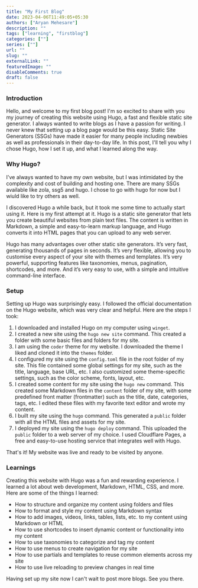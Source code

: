 ```yaml
---
title: "My First Blog"
date: 2023-04-06T11:49:05+05:30
authors: ["Aryan Mehesare"]
description: ""
tags: ["learning", "firstblog"]
categories: [""]
series: [""]
url: ""
slug: ""
externalLink: ""
featuredImage: ""
disableComments: true
draft: false
---
```


### Introduction

Hello, and welcome to my first blog post! I'm so excited to share with you my journey of creating this website using Hugo, a fast and flexible static site generator. I always wanted to write blogs as I have a passion for writing. I never knew that setting up a blog page would be this easy. Static Site Generators (SSGs) have made it easier for many people including newbies as well as professionals in their day-to-day life. In this post, I'll tell you why I chose Hugo, how I set it up, and what I learned along the way.

### Why Hugo?

I've always wanted to have my own website, but I was intimidated by the complexity and cost of building and hosting one. There are many SSGs available like zola, ssg5 and hugo. I chose to go with hugo for now but I wiuld like to try others as well.

I discovered Hugo a while back, but it took me some time to actually start using it. Here is my first attempt at it. Hugo is a static site generator that lets you create beautiful websites from plain text files. The content is written in Markdown, a simple and easy-to-learn markup language, and Hugo converts it into HTML pages that you can upload to any web server.

Hugo has many advantages over other static site generators. It’s very fast, generating thousands of pages in seconds. It’s very flexible, allowing you to customise every aspect of your site with themes and templates. It’s very powerful, supporting features like taxonomies, menus, pagination, shortcodes, and more. And it’s very easy to use, with a simple and intuitive command-line interface.

### Setup

Setting up Hugo was surprisingly easy. I followed the official documentation on the Hugo website, which was very clear and helpful. Here are the steps I took:

1. I downloaded and installed Hugo on my computer using `winget`.
2. I created a new site using the `hugo new site` command. This created a folder with some basic files and folders for my site.
3. I am using the `coder` theme for my website. I downloaded the theme I liked and cloned it into the `themes` folder.
4. I configured my site using the `config.toml` file in the root folder of my site. This file contained some global settings for my site, such as the title, language, base URL, etc. I also customized some theme-specific settings, such as the color scheme, fonts, layout, etc.
5. I created some content for my site using the `hugo new` command. This created some Markdown files in the `content` folder of my site, with some predefined front matter (frontmatter) such as the title, date, categories, tags, etc. I edited these files with my favorite text editor and wrote my content.
6. I built my site using the `hugo` command. This generated a `public` folder with all the HTML files and assets for my site.
7. I deployed my site using the `hugo deploy` command. This uploaded the `public` folder to a web server of my choice. I used Cloudflare Pages, a free and easy-to-use hosting service that integrates well with Hugo.

That's it! My website was live and ready to be visited by anyone.

### Learnings

Creating this website with Hugo was a fun and rewarding experience. I learned a lot about web development, Markdown, HTML, CSS, and more. Here are some of the things I learned:

- How to structure and organize my content using folders and files
- How to format and style my content using Markdown syntax
- How to add images, videos, links, tables, lists, etc. to my content using Markdown or HTML
- How to use shortcodes to insert dynamic content or functionality into my content
- How to use taxonomies to categorize and tag my content
- How to use menus to create navigation for my site
- How to use partials and templates to reuse common elements across my site
- How to use live reloading to preview changes in real time

Having set up my site now I can't wait to post more blogs. See you there.
